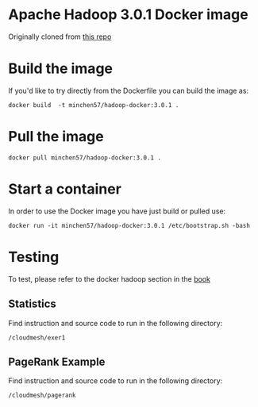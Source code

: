 # Apache Hadoop 3.0.1 Docker image
Originally cloned from [this repo](https://github.com/sequenceiq/hadoop-docker)

# Build the image

If you'd like to try directly from the Dockerfile you can build the image as:

```
docker build  -t minchen57/hadoop-docker:3.0.1 .
```
# Pull the image


```
docker pull minchen57/hadoop-docker:3.0.1 .
```

# Start a container

In order to use the Docker image you have just build or pulled use:


```
docker run -it minchen57/hadoop-docker:3.0.1 /etc/bootstrap.sh -bash
```

# Testing
To test, please refer to the docker hadoop section in the [book](https://drive.google.com/file/d/1Mdd_TJcbXurJYRpG2gKCVqWmbhvED2Mp/view)

## Statistics

Find instruction and source code to run in the following directory:

`/cloudmesh/exer1`

## PageRank Example

Find instruction and source code to run in the following directory:

`/cloudmesh/pagerank`


